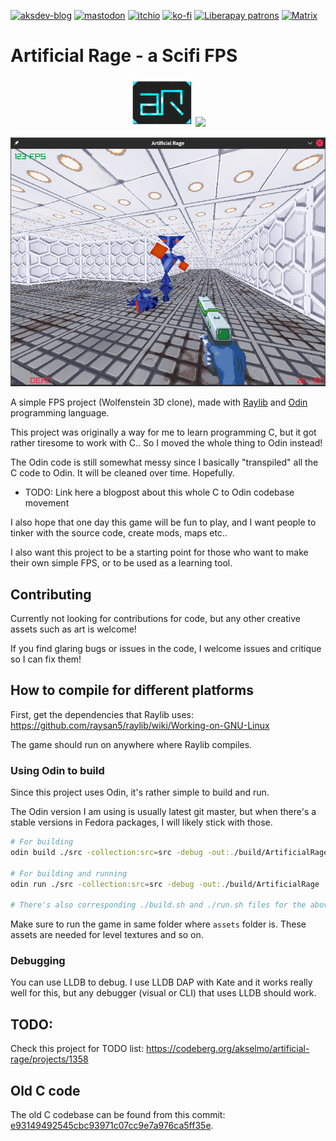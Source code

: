 [![aksdev-blog](https://img.shields.io/badge/blog-akselmo.dev-blue?style=flat-square)](https://akselmo.dev)
[![mastodon](https://img.shields.io/mastodon/follow/109598121971865878?color=%233088D4&domain=https://tilde.zone&logo=mastodon&style=flat-square&logoColor=white)](https://tilde.zone/@aks)
[![itchio](https://img.shields.io/badge/itch.io-akselmo-%23FA5C5C?style=flat-square&logo=itch.io&logoColor=white)](https://akselmo.itch.io/)
[![ko-fi](https://img.shields.io/badge/ko--fi-donate-%23FF5E5B?style=flat-square&logo=ko-fi&logoColor=white)](https://ko-fi.com/L4L57FOPF)
[![Liberapay patrons](https://img.shields.io/liberapay/patrons/akselmo?label=LiberaPay&logo=liberapay&logoColor=ffffff&style=flat-square)](https://liberapay.com/akselmo/)
[![Matrix](https://img.shields.io/matrix/aksdev-space:matrix.akselmo.dev?color=0dbd8b&label=aks_dev%20matrix&logo=matrix&logoColor=ffffff&server_fqdn=matrix.org&style=flat-square)](https://matrix.to/#/#aksdev-space:matrix.akselmo.dev)


# Artificial Rage - a Scifi FPS 

<p align="center"><img src="./other_assets/ar_2.png" width="100"/> <a href="https://codeberg.org/akselmo/artificial-rage"><img src="https://akselmo.dev/assets/images/getitoncodeberg.svg" width="200"></a></p>
<p align="center"><img alt="Screenshot of Artificial Rage" src="./screenshot.png" /></p>


A simple FPS project (Wolfenstein 3D clone), made with [Raylib](https://www.raylib.com/) and [Odin](https://odin-lang.org/) programming language.

This project was originally a way for me to learn programming C, but it got rather tiresome to work with C..
So I moved the whole thing to Odin instead!

The Odin code is still somewhat messy since I basically "transpiled" all the C code to Odin. It will
be cleaned over time. Hopefully.

- TODO: Link here a blogpost about this whole C to Odin codebase movement

I also hope that one day this game will be fun to play, and I want
people to tinker with the source code, create mods, maps etc..

I also want this project to be a starting point for those who want to make their own simple FPS, or to be used
as a learning tool.

## Contributing

Currently not looking for contributions for code, but any other creative assets such as art is welcome!

If you find glaring bugs or issues in the code, I welcome issues and critique so I can fix them!

## How to compile for different platforms

First, get the dependencies that Raylib uses: https://github.com/raysan5/raylib/wiki/Working-on-GNU-Linux

The game should run on anywhere where Raylib compiles.

### Using Odin to build

Since this project uses Odin, it's rather simple to build and run.

The Odin version I am using is usually latest git master, but when there's a 
stable versions in Fedora packages, I will likely stick with those.

```sh
# For building
odin build ./src -collection:src=src -debug -out:./build/ArtificialRage

# For building and running
odin run ./src -collection:src=src -debug -out:./build/ArtificialRage

# There's also corresponding ./build.sh and ./run.sh files for the above commands

```

Make sure to run the game in same folder where `assets` folder is. These assets are needed for level textures and so on.

### Debugging

You can use LLDB to debug. I use LLDB DAP with Kate and it works really well for this,
but any debugger (visual or CLI) that uses LLDB should work.

## TODO:

Check this project for TODO list: https://codeberg.org/akselmo/artificial-rage/projects/1358

## Old C code

The old C codebase can be found from this commit: [e93149492545cbc93971c07cc9e7a976ca5ff35e](https://codeberg.org/akselmo/artificial-rage/src/commit/e93149492545cbc93971c07cc9e7a976ca5ff35e).
